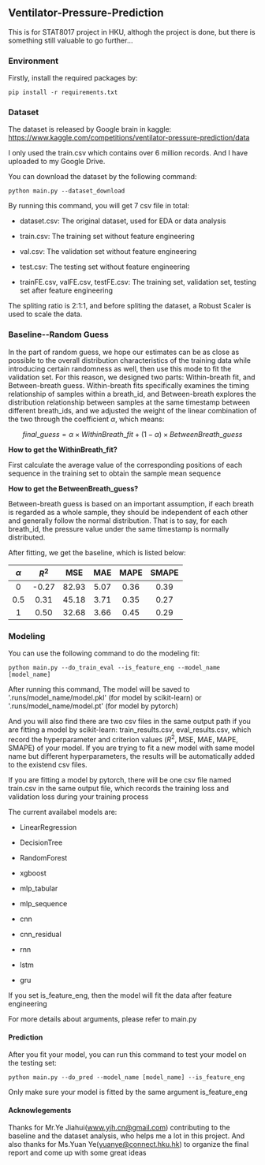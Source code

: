 ## Ventilator-Pressure-Prediction

This is for STAT8017 project in HKU, althogh the project is done, but there is something still valuable to go further...

### Environment

Firstly, install the required packages by:

```
pip install -r requirements.txt
```

### Dataset

The dataset is released by Google brain in kaggle: https://www.kaggle.com/competitions/ventilator-pressure-prediction/data

I only used the train.csv which contains over 6 million records. And I have uploaded to my Google Drive.

You can download the dataset by the following command:

```
python main.py --dataset_download
```
By running this command, you will get 7 csv file in total:

* dataset.csv: The original dataset, used for EDA or data analysis

* train.csv: The training set without feature engineering 

* val.csv: The validation set without feature engineering

* test.csv: The testing set without feature engineering

* trainFE.csv, valFE.csv, testFE.csv: The training set, validation set, testing set after feature engineering

The spliting ratio is 2:1:1, and before spliting the dataset, a Robust Scaler is used to scale the data.

### Baseline--Random Guess

In the part of random guess, we hope our estimates can be as close as possible to the overall distribution characteristics of the training data while introducing certain randomness as well, then use this mode to fit the validation set. For this reason, we designed two parts: Within-breath fit, and Between-breath guess. Within-breath fits specifically examines the timing relationship of samples within a breath\_id, and Between-breath explores the distribution relationship between samples at the same timestamp between different breath\_ids, and we adjusted the weight of the linear combination of the two through the coefficient $\alpha$, which means:

$$
final\_guess = \alpha \times WithinBreath\_{fit} + (1-\alpha) \times BetweenBreath\_guess
$$

**How to get the WithinBreath\_fit?**

First calculate the average value of the corresponding positions of each sequence in the training set to obtain the sample mean sequence

**How to get the BetweenBreath\_guess?**

Between-breath guess is based on an important assumption, if each breath is regarded as a whole sample, they should be independent of each other and generally follow the normal distribution. That is to say, for each breath\_id, the pressure value under the same timestamp is normally distributed.

After fitting, we get the baseline, which is listed below:

|$\alpha$|$R^2$|MSE|MAE|MAPE|SMAPE|
|:---:|:---:|:---:|:---:|:---:|:---:|
|0|-0.27|82.93|5.07|0.36|0.39| 
|0.5|0.31|45.18|3.71|0.35|0.27| 
|1|0.50|32.68|3.66|0.45|0.29| 
  
### Modeling

You can use the following command to do the modeling fit:

```
python main.py --do_train_eval --is_feature_eng --model_name [model_name] 
```
After running this command, The model will be saved to '.runs/model_name/model.pkl' (for model by scikit-learn) or '.runs/model_name/model.pt' (for model by pytorch)

And you will also find there are two csv files in the same output path if you are fitting a model by scikit-learn: train_results.csv, eval_results.csv, which record the hyperparameter and criterion values ($R^2$, MSE, MAE, MAPE, SMAPE) of your model. If you are trying to fit a new model with same model name but different hyperparameters, the results will be automatically added to the existend csv files.

If you are fitting a model by pytorch, there will be one csv file named train.csv in the same output file, which records the training loss and validation loss during your training process

The current availabel models are:

* LinearRegression

* DecisionTree

* RandomForest

* xgboost

* mlp_tabular

* mlp_sequence

* cnn

* cnn_residual

* rnn

* lstm

* gru

If you set is_feature_eng, then the model will fit the data after feature engineering

For more details about arguments, please refer to main.py

#### Prediction

After you fit your model, you can run this command to test your model on the testing set:

```
python main.py --do_pred --model_name [model_name] --is_feature_eng
```

Only make sure your model is fitted by the same argument is_feature_eng

#### Acknowlegements

Thanks for Mr.Ye Jiahui(www.yjh.cn@gmail.com) contributing to the baseline and the dataset analysis, who helps me a lot in this project. And also thanks for Ms.Yuan Ye(yuanye@connect.hku.hk) to organize the final report and come up with some great ideas
